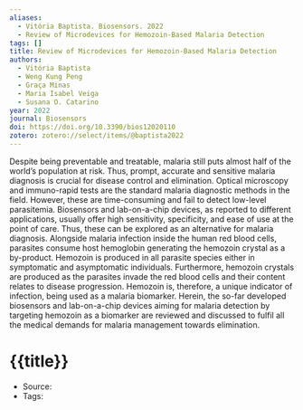 ```yaml
---
aliases:
  - Vitória Baptista. Biosensors. 2022
  - Review of Microdevices for Hemozoin-Based Malaria Detection
tags: []
title: Review of Microdevices for Hemozoin-Based Malaria Detection
authors:
  - Vitória Baptista
  - Weng Kung Peng
  - Graça Minas
  - Maria Isabel Veiga
  - Susana O. Catarino
year: 2022
journal: Biosensors
doi: https://doi.org/10.3390/bios12020110
zotero: zotero://select/items/@baptista2022
---
```

<!-- START_ABSTRACT -->
Despite being preventable and treatable, malaria still puts almost half of the world’s population at risk. Thus, prompt, accurate and sensitive malaria diagnosis is crucial for disease control and elimination. Optical microscopy and immuno-rapid tests are the standard malaria diagnostic methods in the field. However, these are time-consuming and fail to detect low-level parasitemia. Biosensors and lab-on-a-chip devices, as reported to different applications, usually offer high sensitivity, specificity, and ease of use at the point of care. Thus, these can be explored as an alternative for malaria diagnosis. Alongside malaria infection inside the human red blood cells, parasites consume host hemoglobin generating the hemozoin crystal as a by-product. Hemozoin is produced in all parasite species either in symptomatic and asymptomatic individuals. Furthermore, hemozoin crystals are produced as the parasites invade the red blood cells and their content relates to disease progression. Hemozoin is, therefore, a unique indicator of infection, being used as a malaria biomarker. Herein, the so-far developed biosensors and lab-on-a-chip devices aiming for malaria detection by targeting hemozoin as a biomarker are reviewed and discussed to fulfil all the medical demands for malaria management towards elimination.
<!-- END_ABSTRACT -->

<!-- START_TEMPLATE -->
# {{title}}

- Source:
- Tags: 
<!-- END_TEMPLATE -->